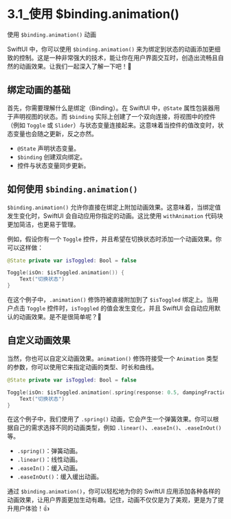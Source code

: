 ﻿# 3.1_使用 $binding.animation()

使用 `$binding.animation()` 动画

SwiftUI 中，你可以使用 `$binding.animation()` 来为绑定到状态的动画添加更细致的控制。这是一种非常强大的技术，能让你在用户界面交互时，创造出流畅且自然的动画效果。让我们一起深入了解一下吧！🚀

## 绑定动画的基础

首先，你需要理解什么是绑定（Binding）。在 SwiftUI 中，`@State` 属性包装器用于声明视图的状态。而 `$binding` 实际上创建了一个双向连接，将视图中的控件（例如 `Toggle` 或 `Slider`）与状态变量连接起来。这意味着当控件的值改变时，状态变量也会随之更新，反之亦然。

*   `@State` 声明状态变量。
*   `$binding` 创建双向绑定。
*   控件与状态变量同步更新。

## 如何使用 `$binding.animation()`

`$binding.animation()` 允许你直接在绑定上附加动画效果。这意味着，当绑定值发生变化时，SwiftUI 会自动应用你指定的动画。这比使用 `withAnimation` 代码块更加简洁，也更易于管理。

例如，假设你有一个 `Toggle` 控件，并且希望在切换状态时添加一个动画效果。你可以这样做：

```swift
@State private var isToggled: Bool = false

Toggle(isOn: $isToggled.animation()) {
    Text("切换状态")
}
```

在这个例子中，`.animation()` 修饰符被直接附加到了 `$isToggled` 绑定上。当用户点击 `Toggle` 控件时，`isToggled` 的值会发生变化，并且 SwiftUI 会自动应用默认的动画效果。是不是很简单呢？🎉

## 自定义动画效果

当然，你也可以自定义动画效果。`animation()` 修饰符接受一个 `Animation` 类型的参数，你可以使用它来指定动画的类型、时长和曲线。

```swift
@State private var isToggled: Bool = false

Toggle(isOn: $isToggled.animation(.spring(response: 0.5, dampingFraction: 0.5, blendDuration: 0))) {
    Text("切换状态")
}
```

在这个例子中，我们使用了 `.spring()` 动画，它会产生一个弹簧效果。你可以根据自己的需求选择不同的动画类型，例如 `.linear()`、`.easeIn()`、`.easeInOut()` 等。

*   `.spring()`：弹簧动画。
*   `.linear()`：线性动画。
*   `.easeIn()`：缓入动画。
*   `.easeInOut()`：缓入缓出动画。

通过 `$binding.animation()`，你可以轻松地为你的 SwiftUI 应用添加各种各样的动画效果，让用户界面更加生动有趣。记住，动画不仅仅是为了美观，更是为了提升用户体验！👍


